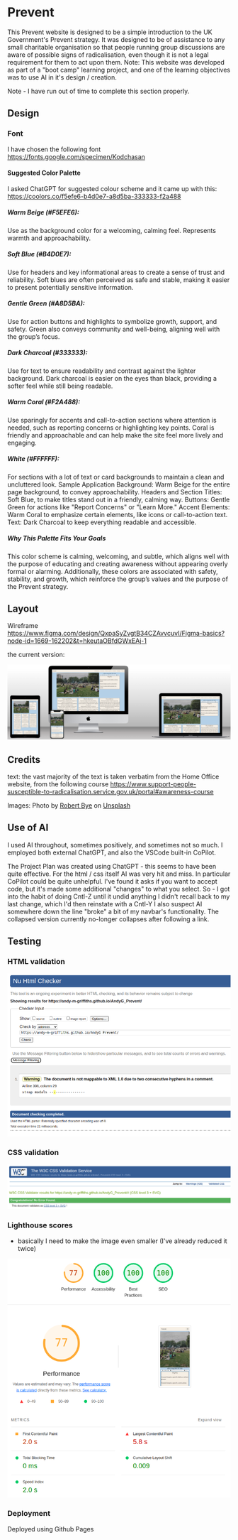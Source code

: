 # Prevent

This Prevent website is designed to be a simple introduction to the UK Government's Prevent
strategy. It was designed to be of assistance to any small charitable organisation so that
people running group discussions are aware of possible signs of radicalisation, even though it is
not a legal requirement for them to act upon them.
Note: This website was developed as part of a "boot camp" learning project, and one of the learning
objectives was to use AI in it's design / creation.

Note - I have run out of time to complete this section properly.

## Design

### Font
I have chosen the following font https://fonts.google.com/specimen/Kodchasan

#### Suggested Color Palette
I asked ChatGPT for suggested colour scheme and it came up with this:
https://coolors.co/f5efe6-b4d0e7-a8d5ba-333333-f2a488
##### Warm Beige (#F5EFE6):
Use as the background color for a welcoming, calming feel.
Represents warmth and approachability.
##### Soft Blue (#B4D0E7):
Use for headers and key informational areas to create a sense of trust and reliability.
Soft blues are often perceived as safe and stable, making it easier to present potentially sensitive information.
##### Gentle Green (#A8D5BA):
Use for action buttons and highlights to symbolize growth, support, and safety.
Green also conveys community and well-being, aligning well with the group’s focus.
##### Dark Charcoal (#333333):
Use for text to ensure readability and contrast against the lighter background.
Dark charcoal is easier on the eyes than black, providing a softer feel while still being readable.
##### Warm Coral (#F2A488):
Use sparingly for accents and call-to-action sections where attention is needed, such as reporting concerns or highlighting key points.
Coral is friendly and approachable and can help make the site feel more lively and engaging.
##### White (#FFFFFF):
For sections with a lot of text or card backgrounds to maintain a clean and uncluttered look.
Sample Application
Background: Warm Beige for the entire page background, to convey approachability.
Headers and Section Titles: Soft Blue, to make titles stand out in a friendly, calming way.
Buttons: Gentle Green for actions like "Report Concerns" or "Learn More."
Accent Elements: Warm Coral to emphasize certain elements, like icons or call-to-action text.
Text: Dark Charcoal to keep everything readable and accessible.
##### Why This Palette Fits Your Goals
This color scheme is calming, welcoming, and subtle, which aligns well with the purpose of
educating and creating awareness without appearing overly formal or alarming. Additionally, 
these colors are associated with safety, stability, and growth, which reinforce the group’s 
values and the purpose of the Prevent strategy.

## Layout

Wireframe <https://www.figma.com/design/QxpaSyZvgtB34CZAvvcuvI/Figma-basics?node-id=1669-162202&t=hkeutaOBfdGWxEAj-1>

the current version:

![multi-mockup](assets/images/Screenshot%20from%202024-11-13%2013-48-00.png)


## Credits

text: the vast majority of the text is taken verbatim from the Home Office website, from the following course https://www.support-people-susceptible-to-radicalisation.service.gov.uk/portal#awareness-course

Images:
Photo by <a href="https://unsplash.com/@robertbye?utm_content=creditCopyText&utm_medium=referral&utm_source=unsplash">Robert Bye</a> on <a href="https://unsplash.com/photos/group-of-people-gathering-on-field-4hcpIbqQM8c?utm_content=creditCopyText&utm_medium=referral&utm_source=unsplash">Unsplash</a>


## Use of AI

I used AI throughout, sometimes positively, and sometimes not so much.
I employed both external ChatGPT, and also the VSCode built-in CoPilot.

The Project Plan was created using ChatGPT - this seems to have been quite effective.
For the html / css itself AI was very hit and miss.
In particular CoPilot could be quite unhelpful.
I've found it asks if you want to accept code, but it's made some additional "changes" to what you select.
So - I got into the habit of doing Cntl-Z until it undid anything I didn't recall back to my last change,
which I'd then reinstate with a Cntl-Y
I also suspect AI somewhere down the line "broke" a bit of my navbar's functionality.
The collapsed version currently no-longer collapses after following a link.

## Testing

### HTML validation

![HTML Validation](assets/images/Screenshot%20from%202024-11-13%2013-16-57.png)

### CSS validation

![css Validation](assets/images/Screenshot%20from%202024-11-13%2013-20-12.png)

### Lighthouse scores
- basically I need to make the image even smaller (I've already reduced it twice)

![Lighthouse](assets/images/Screenshot%20from%202024-11-13%2013-40-15.png)

### Deployment

Deployed using Github Pages


